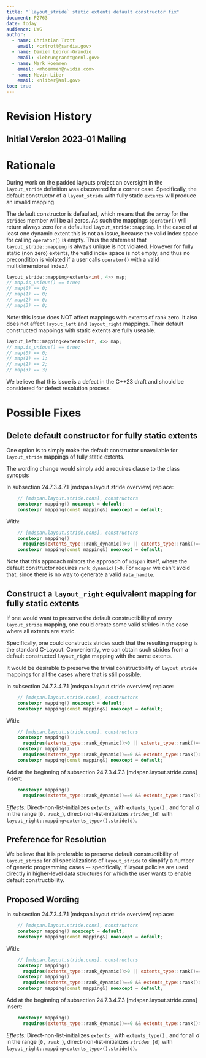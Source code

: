 ```yaml
---
title: "`layout_stride` static extents default constructor fix"
document: P2763
date: today
audience: LWG
author:
  - name: Christian Trott 
    email: <crtrott@sandia.gov>
  - name: Damien Lebrun-Grandie 
    email: <lebrungrandt@ornl.gov>
  - name: Mark Hoemmen 
    email: <mhoemmen@nvidia.com>
  - name: Nevin Liber
    email: <nliber@anl.gov>
toc: true
---
```



# Revision History


## Initial Version 2023-01 Mailing

# Rationale

During work on the padded layouts project an oversight in the `layout_stride` definition was discovered for a corner case.
Specifically, the default constructor of a `layout_stride` with fully static `extents` will produce an invalid mapping.

The default constructor is defaulted, which means that the `array` for the `strides` member will be all zeros.
As such the mappings `operator()` will return always zero for a defaulted `layout_stride::mapping`.
In the case of at least one dynamic extent this is not an issue, because the valid index space for calling
`operator()` is empty. Thus the statement that `layout_stride::mapping` is always unique is not violated.
However for fully static (non zero) extents, the valid index space is not empty, and thus no precondition is violated
if a user calls `operator()` with a valid multidimensional index.\

```c++
layout_stride::mapping<extents<int, 4>> map;
// map.is_unique() == true;
// map(0) == 0; 
// map(1) == 0;
// map(2) == 0;
// map(3) == 0; 
```

Note: this issue does NOT affect mappings with extents of rank zero. It also does not affect `layout_left` and `layout_right` mappings.
Their default constructed mappings with static extents are fully useable.

```c++
layout_left::mapping<extents<int, 4>> map;
// map.is_unique() == true;
// map(0) == 0; 
// map(1) == 1;
// map(2) == 2;
// map(3) == 3; 
```

We believe that this issue is a defect in the C++23 draft and should be considered for defect resolution process.

# Possible Fixes

## Delete default constructor for fully static extents

One option is to simply make the default constructor unavailable for `layout_stride` mappings of fully static extents.

The wording change would simply add a requires clause to the class synopsis

In subsection 24.7.3.4.7.1 [mdspan.layout.stride.overview] replace:
```c++
    // [mdspan.layout.stride.cons], constructors
    constexpr mapping() noexcept = default;
    constexpr mapping(const mapping&) noexcept = default;
```

With:
```c++
    // [mdspan.layout.stride.cons], constructors
    constexpr mapping()
      requires(extents_type::rank_dynamic()>0 || extents_type::rank()==0) noexcept = default;
    constexpr mapping(const mapping&) noexcept = default;
```

Note that this approach mirrors the approach of `mdspan` itself, where the default constructor
requires `rank_dynamic()>0`. For `mdspan` we can't avoid that, since there is no way to generate
a valid `data_handle`.

## Construct a `layout_right` equivalent mapping for fully static extents

If one would want to preserve the default constructibility of every `layout_stride` mapping, one
could create some valid strides in the case where all extents are static.

Specifically, one could constructs strides such that the resulting mapping is the standard C-Layout.
Conveniently, we can obtain such strides from a default constructed `layout_right` mapping with the same extents.

It would be desirable to preserve the trivial constructibility of `layout_stride` mappings for all the cases where
that is still possible.

In subsection 24.7.3.4.7.1 [mdspan.layout.stride.overview] replace:
```c++
    // [mdspan.layout.stride.cons], constructors
    constexpr mapping() noexcept = default;
    constexpr mapping(const mapping&) noexcept = default;
```

With:
```c++
    // [mdspan.layout.stride.cons], constructors
    constexpr mapping() 
      requires(extents_type::rank_dynamic()>0 || extents_type::rank()==0) noexcept = default;
    constexpr mapping() 
      requires(extents_type::rank_dynamic()==0 && extents_type::rank()>0) noexcept;
    constexpr mapping(const mapping&) noexcept = default;
```

Add at the beginning of subsection 24.7.3.4.7.3 [mdspan.layout.stride.cons] insert:

```c++
    constexpr mapping() 
      requires(extents_type::rank_dynamic()==0 && extents_type::rank()>0) noexcept;
```

*Effects:* Direct-non-list-initializes _`extents_`_ with `extents_type()` , and for all $d$ in the range $[$`0, `_`rank_`_$)$, 
           direct-non-list-initializes _`strides_`_`[d]` with `layout_right::mapping<extents_type>().stride(d)`.

## Preference for Resolution

We believe that it is preferable to preserve default constructibility of `layout_stride` for all specializations of `layout_stride` to simplify a number of generic programming cases -- specifically, if layout policies are used directly in higher-level data structures for which the user wants to enable default constructibility.

## Proposed Wording


In subsection 24.7.3.4.7.1 [mdspan.layout.stride.overview] replace:
```c++
    // [mdspan.layout.stride.cons], constructors
    constexpr mapping() noexcept = default;
    constexpr mapping(const mapping&) noexcept = default;
```

With:
```c++
    // [mdspan.layout.stride.cons], constructors
    constexpr mapping() 
      requires(extents_type::rank_dynamic()>0 || extents_type::rank()==0) noexcept = default;
    constexpr mapping() 
      requires(extents_type::rank_dynamic()==0 && extents_type::rank()>0) noexcept;
    constexpr mapping(const mapping&) noexcept = default;
```

Add at the beginning of subsection 24.7.3.4.7.3 [mdspan.layout.stride.cons] insert:

```c++
    constexpr mapping() 
      requires(extents_type::rank_dynamic()==0 && extents_type::rank()>0) noexcept;
```

*Effects:* Direct-non-list-initializes _`extents_`_ with `extents_type()` , and for all $d$ in the range $[$`0, `_`rank_`_$)$, 
           direct-non-list-initializes _`strides_`_`[d]` with `layout_right::mapping<extents_type>().stride(d)`.

